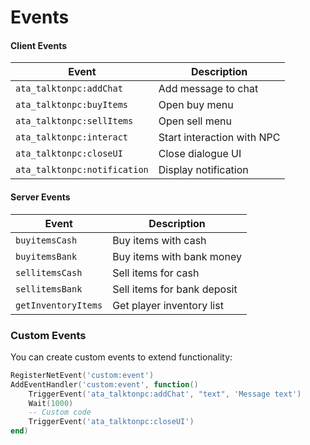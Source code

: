 # Events

#### Client Events

| Event                        | Description                |
| ---------------------------- | -------------------------- |
| `ata_talktonpc:addChat`      | Add message to chat        |
| `ata_talktonpc:buyItems`     | Open buy menu              |
| `ata_talktonpc:sellItems`    | Open sell menu             |
| `ata_talktonpc:interact`     | Start interaction with NPC |
| `ata_talktonpc:closeUI`      | Close dialogue UI          |
| `ata_talktonpc:notification` | Display notification       |

#### Server Events

| Event               | Description                 |
| ------------------- | --------------------------- |
| `buyitemsCash`      | Buy items with cash         |
| `buyitemsBank`      | Buy items with bank money   |
| `sellitemsCash`     | Sell items for cash         |
| `sellitemsBank`     | Sell items for bank deposit |
| `getInventoryItems` | Get player inventory list   |

### Custom Events

You can create custom events to extend functionality:

```lua
RegisterNetEvent('custom:event')
AddEventHandler('custom:event', function()
    TriggerEvent('ata_talktonpc:addChat', "text", 'Message text')
    Wait(1000)
    -- Custom code
    TriggerEvent('ata_talktonpc:closeUI')
end)
```
